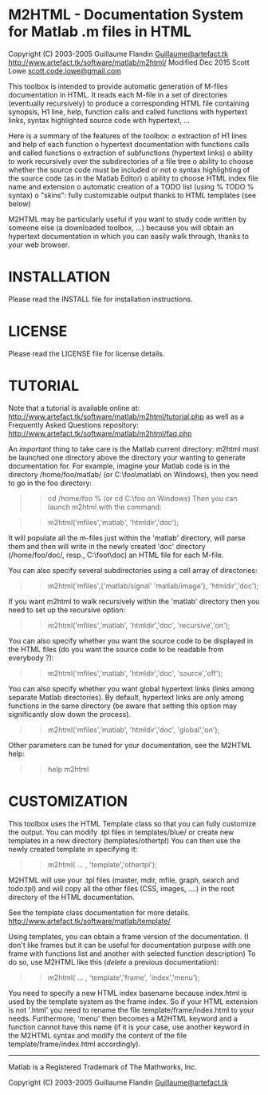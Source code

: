  M2HTML - Documentation System for Matlab .m files in HTML
 =========================================================

 Copyright (C) 2003-2005 Guillaume Flandin <Guillaume@artefact.tk>
 http://www.artefact.tk/software/matlab/m2html/
 Modified Dec 2015 Scott Lowe <scott.code.lowe@gmail.com>

 This toolbox is intended to provide automatic generation of M-files 
 documentation in HTML. It reads each M-file in a set of directories
 (eventually recursively) to produce a corresponding HTML file containing
 synopsis, H1 line, help, function calls and called functions with 
 hypertext links, syntax highlighted source code with hypertext, ...
 
 Here is a summary of the features of the toolbox:
  o extraction of H1 lines and help of each function
  o hypertext documentation with functions calls and called functions
  o extraction of subfunctions (hypertext links)
  o ability to work recursively over the subdirectories of a file tree
  o ability to choose whether the source code must be included or not
  o syntax highlighting of the source code (as in the Matlab Editor)
  o ability to choose HTML index file name and extension
  o automatic creation of a TODO list (using % TODO % syntax)
  o "skins": fully customizable output thanks to HTML templates (see below)

 M2HTML may be particularly useful if you want to study code written by
 someone else (a downloaded toolbox, ...) because you will obtain an
 hypertext documentation in which you can easily walk through, thanks
 to your web browser.

 INSTALLATION
 ============
 
 Please read the INSTALL file for installation instructions.
 
 LICENSE
 =======
 
 Please read the LICENSE file for license details.
 
 TUTORIAL
 ========
 
 Note that a tutorial is available online at:
 	<http://www.artefact.tk/software/matlab/m2html/tutorial.php>
 as well as a Frequently Asked Questions repository:
    <http://www.artefact.tk/software/matlab/m2html/faq.php>
 
 An *important* thing to take care is the Matlab current directory: m2html 
 must be launched  one directory above the directory your wanting to generate 
 documentation for.
 For example, imagine your Matlab code is in the directory /home/foo/matlab/
 (or C:\foo\matlab\ on Windows), then you need to go in the foo directory:
 
   >> cd /home/foo  % (or cd C:\foo on Windows)
 Then you can launch m2html with the command:
 
   >> m2html('mfiles','matlab', 'htmldir','doc');
   
 It will populate all the m-files just within the 'matlab' directory, will parse
 them and then will write in the newly created 'doc' directory (/home/foo/doc/,
 resp., C:\foot\doc\) an HTML file for each M-file.
 
 You can also specify several subdirectories using a cell array of directories:

   >> m2html('mfiles',{'matlab/signal' 'matlab/image'}, 'htmldir','doc');
 
 If you want m2html to walk recursively within the 'matlab' directory then you 
 need to set up the recursive option:
 
   >> m2html('mfiles','matlab', 'htmldir','doc', 'recursive','on');
   
 You can also specify whether you want the source code to be displayed in the 
 HTML files (do you want the source code to be readable from everybody ?):
 
   >> m2html('mfiles','matlab', 'htmldir','doc', 'source','off');
 
 You can also specify whether you want global hypertext links (links among 
 separate Matlab directories). By default, hypertext links are only among 
 functions in the same directory (be aware that setting this option may 
 significantly slow down the process).
 
   >> m2html('mfiles','matlab', 'htmldir','doc', 'global','on');
 
 Other parameters can be tuned for your documentation, see the M2HTML help:
 
   >> help m2html
 
 CUSTOMIZATION
 =============
 
 This toolbox uses the HTML Template class so that you can fully customize the
 output. You can modify .tpl files in templates/blue/ or create new templates 
 in a new directory (templates/othertpl)
 You can then use the newly created template in specifying it:
 
   >> m2html( ... , 'template','othertpl');
 
 M2HTML will use your .tpl files (master, mdir, mfile, graph, search and 
 todo.tpl) and will copy all the other files (CSS, images, ....) in the root
 directory of the HTML documentation.
 
 See the template class documentation for more details.
 <http://www.artefact.tk/software/matlab/template/>

 
 Using templates, you can obtain a frame version of the documentation.
 (I don't like frames but it can be useful for documentation purpose with one
 frame with functions list and another with selected function description)
 To do so, use M2HTML like this (*delete* a previous documentation):
 
   >> m2html( ... , 'template','frame', 'index','menu');
 
 You need to specify a new HTML index basename because index.html is used
 by the template system as the frame index. So if your HTML extension is not
 '.html' you need to rename the file template/frame/index.html to your needs.
 Furthermore, 'menu' then becomes a M2HTML keyword and a function cannot have
 this name (if it is your case, use another keyword in the M2HTML syntax and
 modify the content of the file template/frame/index.html accordingly).
 
 -------------------------------------------------------------------------------
 Matlab is a Registered Trademark of The Mathworks, Inc.
 
 Copyright (C) 2003-2005 Guillaume Flandin <Guillaume@artefact.tk>
